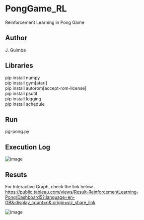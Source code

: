 # PongGame_RL
Reinforcement Learning in Pong Game

## Author
J. Guimba

## Libraries
pip install numpy</br>
pip install gym[atari]</br>
pip install autorom[accept-rom-license]</br>
pip install psutil</br>
pip install logging</br>
pip install schedule

## Run
pg-pong.py

## Execution Log
![image](https://user-images.githubusercontent.com/99978258/184059117-e20b8559-61ce-4018-87a9-e7030494fb1d.png)

## Resuts
For Interactive Graph, check the link below.</br>
https://public.tableau.com/views/Result-ReinforcementLearning-Pong/Dashboard5?:language=en-GB&:display_count=n&:origin=viz_share_link

![image](https://user-images.githubusercontent.com/99978258/184051505-ab531ef3-f0fb-473a-8a70-2cc20d6d1983.png)
